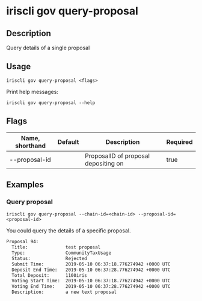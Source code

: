 # iriscli gov query-proposal

## Description

Query details of a single proposal

## Usage

```
iriscli gov query-proposal <flags>
```

Print help messages:

```
iriscli gov query-proposal --help
```

## Flags

| Name, shorthand | Default | Description                          | Required |
| --------------- | ------- | ------------------------------------ | -------- |
| --proposal-id   |         | ProposalID of proposal depositing on | true     |

## Examples

### Query proposal

```shell
iriscli gov query-proposal --chain-id=<chain-id> --proposal-id=<proposal-id>
```

You could query the details of a specific proposal.

```txt
Proposal 94:
  Title:              test proposal
  Type:               CommunityTaxUsage
  Status:             Rejected
  Submit Time:        2019-05-10 06:37:18.776274942 +0000 UTC
  Deposit End Time:   2019-05-10 06:37:28.776274942 +0000 UTC
  Total Deposit:      1100iris
  Voting Start Time:  2019-05-10 06:37:18.776274942 +0000 UTC
  Voting End Time:    2019-05-10 06:37:28.776274942 +0000 UTC
  Description:        a new text proposal
```
